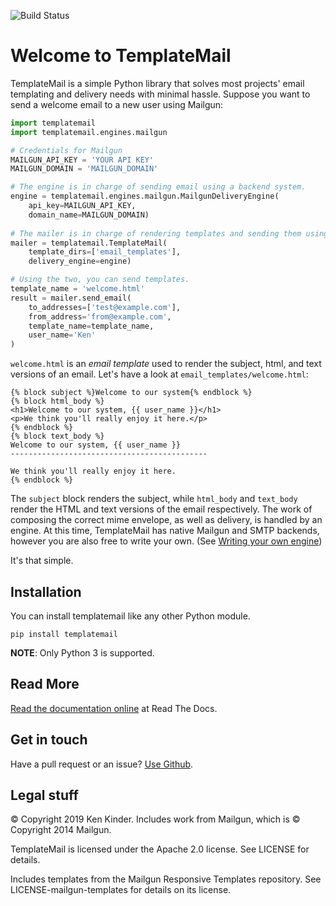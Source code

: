 ![Build Status](https://travis-ci.org/kkinder/templatemail.svg?branch=master)

# Welcome to TemplateMail

TemplateMail is a simple Python library that solves most projects' email templating and delivery needs with minimal hassle. Suppose you want to send a welcome email to a new user using Mailgun:

```python
import templatemail
import templatemail.engines.mailgun

# Credentials for Mailgun
MAILGUN_API_KEY = 'YOUR API KEY'
MAILGUN_DOMAIN = 'MAILGUN_DOMAIN'

# The engine is in charge of sending email using a backend system.
engine = templatemail.engines.mailgun.MailgunDeliveryEngine(
    api_key=MAILGUN_API_KEY,
    domain_name=MAILGUN_DOMAIN)
    
# The mailer is in charge of rendering templates and sending them using an engine.
mailer = templatemail.TemplateMail(
    template_dirs=['email_templates'],
    delivery_engine=engine)

# Using the two, you can send templates.
template_name = 'welcome.html'
result = mailer.send_email(
    to_addresses=['test@example.com'],
    from_address='from@example.com',
    template_name=template_name,
    user_name='Ken'
)
```

`welcome.html` is an *email template* used to render the subject, html, and text versions of an email. Let's have a look at `email_templates/welcome.html`:

```jinja2
{% block subject %}Welcome to our system{% endblock %}
{% block html_body %}
<h1>Welcome to our system, {{ user_name }}</h1>
<p>We think you'll really enjoy it here.</p>
{% endblock %}
{% block text_body %}
Welcome to our system, {{ user_name }}
--------------------------------------------

We think you'll really enjoy it here.
{% endblock %}
```

The `subject` block renders the subject, while `html_body` and `text_body` render the HTML and text versions of the email respectively. The work of composing the correct mime envelope, as well as delivery, is handled by an engine. At this time, TemplateMail has native Mailgun and SMTP backends, however you are also free to write your own. (See [Writing your own engine](/engines/#writing-your-own-engine))

It's that simple.

## Installation

You can install templatemail like any other Python module.

```pip install templatemail```

**NOTE**: Only Python 3 is supported.

## Read More

[Read the documentation online](https://templatemail.readthedocs.io/en/latest/) at Read The Docs.

## Get in touch
Have a pull request or an issue? [Use Github](https://github.com/kkinder/templatemail).

## Legal stuff
© Copyright 2019 Ken Kinder. Includes work from Mailgun, which is © Copyright 2014 Mailgun.

TemplateMail is licensed under the Apache 2.0 license. See LICENSE for details.

Includes templates from the Mailgun Responsive Templates repository. See LICENSE-mailgun-templates for details on its license.
